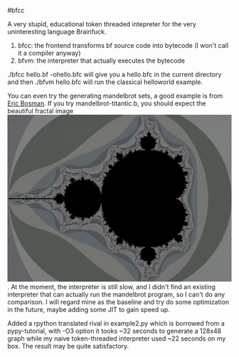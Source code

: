 #bfcc

A very stupid, educational token threaded intepreter for the very uninteresting language Brainfuck.

1. bfcc: the frontend transforms bf source code into bytecode (I won't call it a compiler anyway)
2. bfvm: the interpreter that actually executes the bytecode

./bfcc hello.bf -ohello.bfc will give you a hello.bfc in the current directory and then
./bfvm hello.bfc will run the classical helloworld example.

You can even try the generating mandelbrot sets, a good example is from [Eric Bosman](http://esoteric.sange.fi/brainfuck/utils/mandelbrot/README.txt).
If you try mandelbrot-titantic.b, you should expect the beautiful fractal image ![image](img/bf-mandelbrot-titannic.png).
At the moment, the interpreter is still slow, and I didn't find an existing interpreter that can actually run the mandelbrot program, so I can't do any comparison.
I will regard mine as the baseline and try do some optimization in the future, maybe adding some JIT to gain speed up.

Added a rpython translated rival in example2.py which is borrowed from a pypy-tutorial, with -O3 option it tooks ~32 seconds to generate a 128x48 graph while my naive
token-threaded interpreter used ~22 seconds on my box. The result may be quite satisfactory.
